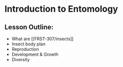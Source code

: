# Introduction to Entomology
## Lesson Outline:
- What are [[FRST-307/insects]]
- Insect body plan
- Reproduction
- Development & Growth
- Diversity
